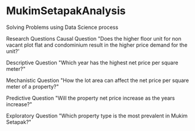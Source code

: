# MukimSetapakAnalysis
Solving Problems using Data Science process

Research Questions
Causal Question
"Does the higher floor unit for non vacant plot flat and condominium result in the higher price demand for the unit?'

Descriptive Question
"Which year has the highest net price per square meter?"

Mechanistic Question
"How the lot area can affect the net price per square meter of a property?"

Predictive Question
"Will the property net price increase as the years increase?"

Exploratory Question
"Which property type is the most prevalent in Mukim Setapak?"

